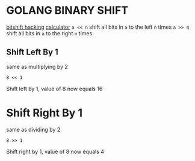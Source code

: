 # GOLANG BINARY SHIFT
[bitshift hacking](https://medium.com/learning-the-go-programming-language/bit-hacking-with-go-e0acee258827)
[calculator](https://www.miniwebtool.com/bitwise-calculator/)
`a << n` shift all bits in `a` to the left `n` times
`a >> n` shift all bits in `a` to the right `n` times

## Shift Left By 1
same as multiplying by 2
```golang
8 << 1
```
Shift left by 1, value of 8 now equals 16

# Shift Right By 1
same as dividing by 2
```golang
8 >> 1
```
Shift right by 1, value of 8 now equals 4

